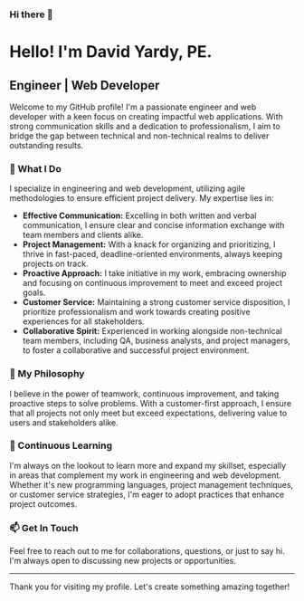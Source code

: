 ### Hi there 👋

# Hello! I'm David Yardy, PE.

## Engineer | Web Developer

Welcome to my GitHub profile! I'm a passionate engineer and web developer with a keen focus on creating impactful web applications. With strong communication skills and a dedication to professionalism, I aim to bridge the gap between technical and non-technical realms to deliver outstanding results.

### 💼 What I Do

I specialize in engineering and web development, utilizing agile methodologies to ensure efficient project delivery. My expertise lies in:

- **Effective Communication:** Excelling in both written and verbal communication, I ensure clear and concise information exchange with team members and clients alike.
- **Project Management:** With a knack for organizing and prioritizing, I thrive in fast-paced, deadline-oriented environments, always keeping projects on track.
- **Proactive Approach:** I take initiative in my work, embracing ownership and focusing on continuous improvement to meet and exceed project goals.
- **Customer Service:** Maintaining a strong customer service disposition, I prioritize professionalism and work towards creating positive experiences for all stakeholders.
- **Collaborative Spirit:** Experienced in working alongside non-technical team members, including QA, business analysts, and project managers, to foster a collaborative and successful project environment.

### 🚀 My Philosophy

I believe in the power of teamwork, continuous improvement, and taking proactive steps to solve problems. With a customer-first approach, I ensure that all projects not only meet but exceed expectations, delivering value to users and stakeholders alike.

### 🌱 Continuous Learning

I'm always on the lookout to learn more and expand my skillset, especially in areas that complement my work in engineering and web development. Whether it's new programming languages, project management techniques, or customer service strategies, I'm eager to adopt practices that enhance project outcomes.

### 📫 Get In Touch

Feel free to reach out to me for collaborations, questions, or just to say hi. I'm always open to discussing new projects or opportunities.

---

Thank you for visiting my profile. Let's create something amazing together!




<!--
**dyardy/dyardy** is a ✨ _special_ ✨ repository because its `README.md` (this file) appears on your GitHub profile.

Here are some ideas to get you started:

- 🔭 I’m currently working on ...
- 🌱 I’m currently learning ...
- 👯 I’m looking to collaborate on ...
- 🤔 I’m looking for help with ...
- 💬 Ask me about ...
- 📫 How to reach me: ...
- 😄 Pronouns: ...
- ⚡ Fun fact: ...
-->
